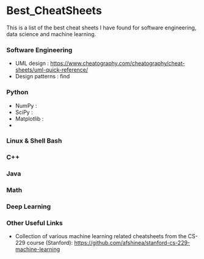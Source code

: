 # Best_CheatSheets
This is a list of the best cheat sheets I have found for software engineering, data science and machine learning.



### Software Engineering

* UML design : https://www.cheatography.com/cheatography/cheat-sheets/uml-quick-reference/
* Design patterns : find 



### 



### Python

* NumPy : 
* SciPy :
* Matplotlib :
* 



### Linux & Shell Bash




### C++



### Java










### Math




### Deep Learning






### Other Useful Links


* Collection of various machine learning related cheatsheets from the CS-229 course (Stanford): https://github.com/afshinea/stanford-cs-229-machine-learning









